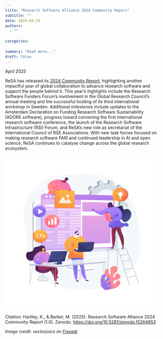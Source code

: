 ```yaml
---
title: "Research Software Alliance 2024 Community Report"
subtitle: ""
date: 2025-04-23
authors:
  - ""

categories:

summary: "Read more..."
draft: false
---
```


April 2025

ReSA has released its [2024 Community Report](https://doi.org/10.5281/zenodo.15264852), highlighting another impactful year of global collaboration to advance research software and support the people behind it. This year’s highlights include the Research Software Funders Forum’s involvement in the Global Research Council’s annual meeting and the successful hosting of its third international workshop in Sweden. Additional milestones include updates to the Amsterdam Declaration on Funding Research Software Sustainability (ADORE.software), progress toward convening the first international research software conference, the launch of the Research Software Infrastructure (RSI) Forum, and ReSA’s new role as secretariat of the International Council of RSE Associations. With new task forces focused on making research software FAIR and continued leadership in AI and open science, ReSA continues to catalyse change across the global research ecosystem.

![My Image](04-2025-blog.jpg)

Citation: Hartley, K., & Barker, M. (2025). Research Software Alliance 2024 Community Report (1.0). Zenodo. https://doi.org/10.5281/zenodo.15264853

_Image credit: vectorjuice on_ [_Freepik_](https://www.freepik.com/free-vector/software-development-team-abstract-concept-illustration_12291216.htm#fromView=search&page=1&position=31&uuid=f3d61d4a-b82f-4507-b58a-cd6aaaa78c20&query=%40vectorjuice+computers+and+software) 
